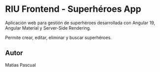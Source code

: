 # RIU Frontend - Superhéroes App

Aplicación web para gestión de superhéroes desarrollada con Angular 19, Angular Material y Server-Side Rendering.

Permite crear, editar, eliminar y buscar superhéroes.

## Autor

Matias Pascual
